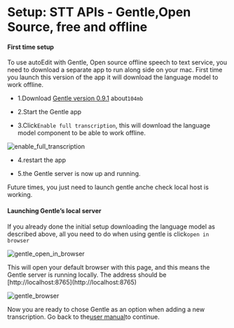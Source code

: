 # Setup: STT APIs - Gentle,Open Source, free and offline

#### First time setup

To use autoEdit with Gentle, Open source offline speech to text service, you need to download a separate app to run along side on your mac. First time you launch this version of the app it will download the language model to work offline.

* 1.Download [Gentle version 0.9.1](https://github.com/lowerquality/gentle/releases/tag/0.9.1) about`104mb`

* 2.Start the Gentle app

* 3.Click`Enable full transcription`, this will download the language model component to be able to work offline.

![](http://www.autoedit.io/img/gentle_enable_full_transcription.png "enable\_full\_transcription")

* 4.restart the app

* 5.the Gentle server is now up and running.

Future times, you just need to launch gentle anche check local host is working.

#### Launching Gentle’s local server

If you already done the initial setup downloading the language model as described above, all you need to do when using gentle is click`open in browser`

![](http://www.autoedit.io/img/gentle_open_in_browser.png "gentle\_open\_in\_browser")

This will open your default browser with this page, and this means the Gentle server is running locally. The address should be \[http://localhost:8765\]\(http://localhost:8765\)

![](http://www.autoedit.io/img/gentle_browser.png " gentle\_browser")

Now you are ready to chose Gentle as an option when adding a new transcription. Go back to the[user manual](http://www.autoedit.io/user_manual/usage.html)to continue.

